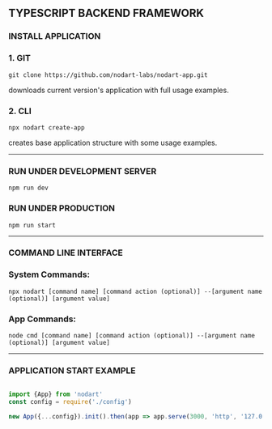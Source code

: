 ## TYPESCRIPT BACKEND FRAMEWORK


### INSTALL APPLICATION

### 1. GIT
```
git clone https://github.com/nodart-labs/nodart-app.git
```
downloads current version's application with full usage examples.

### 2. CLI
```
npx nodart create-app
```
creates base application structure with some usage examples.

---

### RUN UNDER DEVELOPMENT SERVER
```
npm run dev
```

### RUN UNDER PRODUCTION
```
npm run start
```

---

### COMMAND LINE INTERFACE

### System Commands:
```
npx nodart [command name] [command action (optional)] --[argument name (optional)] [argument value]
```

### App Commands:
```
node cmd [command name] [command action (optional)] --[argument name (optional)] [argument value]
```

---


### APPLICATION START EXAMPLE

```typescript

import {App} from 'nodart'
const config = require('./config')

new App({...config}).init().then(app => app.serve(3000, 'http', '127.0.0.1'))

```

